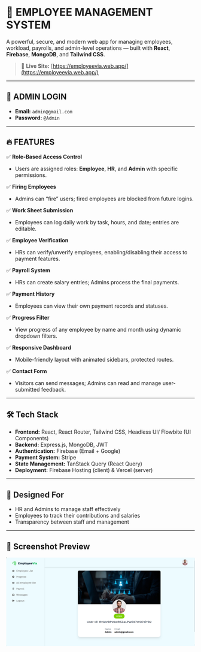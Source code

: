 # 🌟 EMPLOYEE MANAGEMENT SYSTEM

A powerful, secure, and modern web app for managing employees, workload, payrolls, and admin-level operations — built with **React**, **Firebase**, **MongoDB**, and **Tailwind CSS**.

> 🚀 **Live Site:** [https://employeevia.web.app/](https://employeevia.web.app/)

---

## 👤 ADMIN LOGIN

- **Email:** `admin@gmail.com`
- **Password:** `@Admin`

---

## 🔥 FEATURES

✅ **Role-Based Access Control**

- Users are assigned roles: **Employee**, **HR**, and **Admin** with specific permissions.

✅ **Firing Employees**

- Admins can “fire” users; fired employees are blocked from future logins.

✅ **Work Sheet Submission**

- Employees can log daily work by task, hours, and date; entries are editable.

✅ **Employee Verification**

- HRs can verify/unverify employees, enabling/disabling their access to payment features.

✅ **Payroll System**

- HRs can create salary entries; Admins process the final payments.

✅ **Payment History**

- Employees can view their own payment records and statuses.

✅ **Progress Filter**

- View progress of any employee by name and month using dynamic dropdown filters.

✅ **Responsive Dashboard**

- Mobile-friendly layout with animated sidebars, protected routes.

✅ **Contact Form**

- Visitors can send messages; Admins can read and manage user-submitted feedback.

---

## 🛠️ Tech Stack

- **Frontend:** React, React Router, Tailwind CSS, Headless UI/ Flowbite (UI Components)
- **Backend:** Express.js, MongoDB, JWT
- **Authentication:** Firebase (Email + Google)
- **Payment System:** Stripe
- **State Management:** TanStack Query (React Query)
- **Deployment:** Firebase Hosting (client) & Vercel (server)

---

## 🧠 Designed For

- HR and Admins to manage staff effectively
- Employees to track their contributions and salaries
- Transparency between staff and management

---

## 📸 Screenshot Preview

![Dashboard Preview](./public/image.png)

